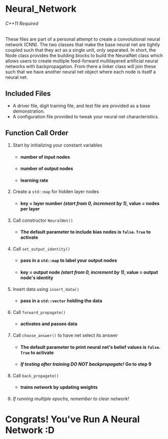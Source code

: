 # Neural_Network 
###### C++11 Required ######
These files are part of a personal attempt to create a convolutional neural network (CNN).
The two classes that make the base neural net are tightly coupled such that they act as a single unit, only separated.
In short, the Node class provides the building blocks to build the NeuralNet class which allows users to create multiple feed-forward multilayered artificial neural networks with backpropagation. From there a linker class will join these such that we have another neural net object where each node is itself a neural net.

## Included Files
* A driver file, digit training file, and test file are provided as a base demonstration. 
* A configuration file provided to tweak your neural net characteristics.

## Function Call Order

1. Start by initializing your constant variables  
   * #### number of input nodes
   * #### number of output nodes
   * #### learning rate
2. Create a `std::map` for hidden layer nodes
   * #### key = layer number _(start from 0, increment by 1)_, value = nodes per layer
3. Call constructor `NeuralNet()`
   * #### The default parameter to include bias nodes is `false`. `True` to activate
4. Call `set_output_identity()`
   * #### pass in a `std::map` to label your output nodes
   * #### key = output node _(start from 0, increment by 1)_, value = output node's identity
5. Insert data using `insert_data()`
   * #### pass in a `std::vector` holding the data
6. Call `forward_propagate()`
   * #### activates and passes data
7. Call `choose_answer()` to have net select its answer
   * #### The default parameter to print neural net's belief values is `false`. `True` to activate
   * #### _If testing after training DO NOT backpropagate!_ Go to step 9
8. Call `back_propagate()`
   * #### trains network by updating weights
9. *If running multiple epochs, remember to clear network!*  


# Congrats! You've Run A Neural Network :D
